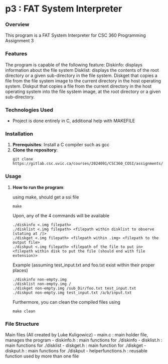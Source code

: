 # p3 : FAT System Interpreter
### Overview
This program is a FAT System Interpreter for CSC 360 Programming Assignment 3

### Features
The program is capable of the following feature:
    Diskinfo: displays information about the file system
    Disklist: displays the contents of the root directory or a given sub-directory in the file system.
    Diskget that copies a file from the file system image to the current directory in the host operating system.
    Diskput that copies a file from the current directory in the host operating system into the file system image, at the root directory or a given sub-directory.

### Technologies Used
- Project is done entirely in C, additional help with MAKEFILE

### Installation
1. **Prerequisites**: Install a C compiler such as gcc
2. **Clone the repository**:
    ```
    git clone https://gitlab.csc.uvic.ca/courses/2024091/CSC360_COSI/assignments/lukekuligowicz/p3.git
    ```

### Usage
1. **How to run the program**:

    using make, should get a ssi file
    ```
    make
    ```

    Upon, any of the 4 commands will be available
    ```
    ./diskinfo <.img filepath>
    ./disklist <.img filepath> <filepath within disklist to observe [stating at /]>
    ./diskget <.img filepath> <filepath within .img> <filepath to the output file>
    ./diskput <.img filepath> <filepath of the file to put in> <filepath within disk to put the file (should end with file extension)>
    ```

    Example (assuming test_input.txt and foo.txt exist within their proper places)
    ```
    ./diskinfo non-empty.img
    ./disklist non-empty.img /
    ./diskget non-empty.img /sub_Dir/foo.txt test_input.txt
    ./diskput non-empty.img test_input.txt /a/b/input.txt
    ```

    Furthermore, you can clean the compiled files using
    ```
    make clean
    ```

### File Structure
Main files (All created by Luke Kuligowicz)
    - main.c : main holder file, manages the program
    - diskinfo.h : main functions for ./diskinfo
    - disklist.h : main functions for ./disklist
    - diskget.h : main function for ./diskget
    - diskput.h : main functions for ./diskput
    - helperfunctions.h : reusable function used by more than one file